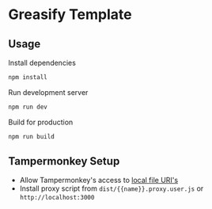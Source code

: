 # Greasify Template

## Usage

Install dependencies

```bash
npm install
```

Run development server

```bash
npm run dev
```

Build for production

```bash
npm run build
```

## Tampermonkey Setup

- Allow Tampermonkey's access to [local file URI's](https://tampermonkey.net/faq.php?ext=dhdg#Q204)
- Install proxy script from `dist/{{name}}.proxy.user.js` or `http://localhost:3000`
